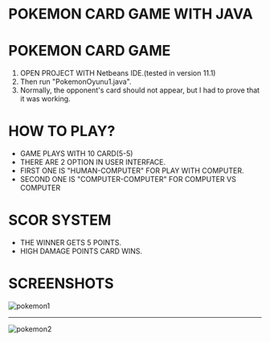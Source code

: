 # POKEMON CARD GAME WITH JAVA # 

# POKEMON CARD GAME #

1. OPEN PROJECT WITH Netbeans IDE.(tested in version 11.1)
2. Then run "PokemonOyunu1.java".
3. Normally, the opponent's card should not appear, but I had to prove that it was working.

# HOW TO PLAY? #

- GAME PLAYS WITH 10 CARD(5-5)
- THERE ARE 2 OPTION IN USER INTERFACE.
- FIRST ONE IS "HUMAN-COMPUTER" FOR PLAY WITH COMPUTER.
- SECOND ONE IS "COMPUTER-COMPUTER" FOR COMPUTER VS COMPUTER


# SCOR SYSTEM #

- THE WINNER GETS 5 POINTS.
- HIGH DAMAGE POINTS CARD WINS.

# SCREENSHOTS #


![pokemon1](https://user-images.githubusercontent.com/56535601/73006711-1de86f80-3e1c-11ea-9e6d-893ccdaf7d2d.PNG)

**********************************************************************************************************

![pokemon2](https://user-images.githubusercontent.com/56535601/73006723-2640aa80-3e1c-11ea-8640-322f6829f9c0.PNG)



